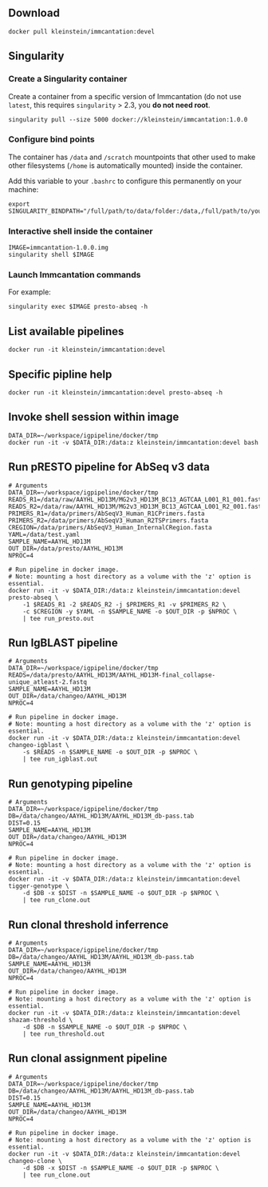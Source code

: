 ## Download

```
docker pull kleinstein/immcantation:devel
```

## Singularity

### Create a Singularity container

Create a container from a specific version of Immcantation (do not use `latest`, this requires `singularity` > 2.3, you **do not need root**.

```
singularity pull --size 5000 docker://kleinstein/immcantation:1.0.0
```

### Configure bind points

The container has `/data` and `/scratch` mountpoints that other used to make other filesystems (`/home` is automatically mounted) inside the container.

Add this variable to your `.bashrc` to configure this permanently on your machine:

```
export SINGULARITY_BINDPATH="/full/path/to/data/folder:/data,/full/path/to/your/scratch:/scratch"
```

### Interactive shell inside the container

```
IMAGE=immcantation-1.0.0.img
singularity shell $IMAGE
```

### Launch Immcantation commands

For example:

```
singularity exec $IMAGE presto-abseq -h
```

## List available pipelines

```
docker run -it kleinstein/immcantation:devel
```

## Specific pipline help

```
docker run -it kleinstein/immcantation:devel presto-abseq -h
```


## Invoke shell session within image

```
DATA_DIR=~/workspace/igpipeline/docker/tmp
docker run -it -v $DATA_DIR:/data:z kleinstein/immcantation:devel bash
```

## Run pRESTO pipeline for AbSeq v3 data

```
# Arguments
DATA_DIR=~/workspace/igpipeline/docker/tmp
READS_R1=/data/raw/AAYHL_HD13M/MG2v3_HD13M_BC13_AGTCAA_L001_R1_001.fastq
READS_R2=/data/raw/AAYHL_HD13M/MG2v3_HD13M_BC13_AGTCAA_L001_R2_001.fastq
PRIMERS_R1=/data/primers/AbSeqV3_Human_R1CPrimers.fasta
PRIMERS_R2=/data/primers/AbSeqV3_Human_R2TSPrimers.fasta
CREGION=/data/primers/AbSeqV3_Human_InternalCRegion.fasta
YAML=/data/test.yaml
SAMPLE_NAME=AAYHL_HD13M
OUT_DIR=/data/presto/AAYHL_HD13M
NPROC=4

# Run pipeline in docker image.
# Note: mounting a host directory as a volume with the 'z' option is essential.
docker run -it -v $DATA_DIR:/data:z kleinstein/immcantation:devel presto-abseq \
    -1 $READS_R1 -2 $READS_R2 -j $PRIMERS_R1 -v $PRIMERS_R2 \
    -c $CREGION -y $YAML -n $SAMPLE_NAME -o $OUT_DIR -p $NPROC \
    | tee run_presto.out
```

## Run IgBLAST pipeline

```
# Arguments
DATA_DIR=~/workspace/igpipeline/docker/tmp
READS=/data/presto/AAYHL_HD13M/AAYHL_HD13M-final_collapse-unique_atleast-2.fastq
SAMPLE_NAME=AAYHL_HD13M
OUT_DIR=/data/changeo/AAYHL_HD13M
NPROC=4

# Run pipeline in docker image.
# Note: mounting a host directory as a volume with the 'z' option is essential.
docker run -it -v $DATA_DIR:/data:z kleinstein/immcantation:devel changeo-igblast \
    -s $READS -n $SAMPLE_NAME -o $OUT_DIR -p $NPROC \
    | tee run_igblast.out
```

## Run genotyping pipeline

```
# Arguments
DATA_DIR=~/workspace/igpipeline/docker/tmp
DB=/data/changeo/AAYHL_HD13M/AAYHL_HD13M_db-pass.tab
DIST=0.15
SAMPLE_NAME=AAYHL_HD13M
OUT_DIR=/data/changeo/AAYHL_HD13M
NPROC=4

# Run pipeline in docker image.
# Note: mounting a host directory as a volume with the 'z' option is essential.
docker run -it -v $DATA_DIR:/data:z kleinstein/immcantation:devel tigger-genotype \
    -d $DB -x $DIST -n $SAMPLE_NAME -o $OUT_DIR -p $NPROC \
    | tee run_clone.out
```

## Run clonal threshold inferrence

```
# Arguments
DATA_DIR=~/workspace/igpipeline/docker/tmp
DB=/data/changeo/AAYHL_HD13M/AAYHL_HD13M_db-pass.tab
SAMPLE_NAME=AAYHL_HD13M
OUT_DIR=/data/changeo/AAYHL_HD13M
NPROC=4

# Run pipeline in docker image.
# Note: mounting a host directory as a volume with the 'z' option is essential.
docker run -it -v $DATA_DIR:/data:z kleinstein/immcantation:devel shazam-threshold \
    -d $DB -n $SAMPLE_NAME -o $OUT_DIR -p $NPROC \
    | tee run_threshold.out
```

## Run clonal assignment pipeline

```
# Arguments
DATA_DIR=~/workspace/igpipeline/docker/tmp
DB=/data/changeo/AAYHL_HD13M/AAYHL_HD13M_db-pass.tab
DIST=0.15
SAMPLE_NAME=AAYHL_HD13M
OUT_DIR=/data/changeo/AAYHL_HD13M
NPROC=4

# Run pipeline in docker image.
# Note: mounting a host directory as a volume with the 'z' option is essential.
docker run -it -v $DATA_DIR:/data:z kleinstein/immcantation:devel changeo-clone \
    -d $DB -x $DIST -n $SAMPLE_NAME -o $OUT_DIR -p $NPROC \
    | tee run_clone.out
```

